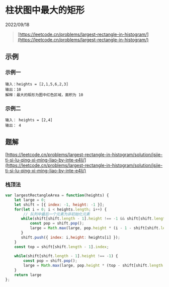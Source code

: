 # 柱状图中最大的矩形

2022/09/18

> [https://leetcode.cn/problems/largest-rectangle-in-histogram/](https://leetcode.cn/problems/largest-rectangle-in-histogram/)

## 示例

### 示例一

```text
输入：heights = [2,1,5,6,2,3]
输出：10
解释：最大的矩形为图中红色区域，面积为 10
```

### 示例二

```text
输入： heights = [2,4]
输出： 4
```

## 题解

[https://leetcode.cn/problems/largest-rectangle-in-histogram/solution/jsjie-ti-si-lu-qing-xi-ming-liao-by-inte-e4lj/](https://leetcode.cn/problems/largest-rectangle-in-histogram/solution/jsjie-ti-si-lu-qing-xi-ming-liao-by-inte-e4lj/)

### 栈顶法

```javascript
var largestRectangleArea = function(heights) {
    let large = 0;
    let shift = [{ index: -1, height: -1 }];
    for(let i = 0; i < heights.length; i++) {
        // 队列中最后一个元素为非初始化元素
       while(shift[shift.length - 1].height !== -1 && shift[shift.length - 1].height > heights[i]) {
           const pop = shift.pop();
           large = Math.max(large, pop.height * (i - 1 - shift[shift.length - 1].index) );
       }
       shift.push({ index: i,height: heights[i] });
    }
    const top = shift[shift.length - 1].index;
    
    while(shift[shift.length - 1].height !== -1) {
        const pop = shift.pop();
        large = Math.max(large, pop.height * (top - shift[shift.length - 1].index));
    }
    return large
};
```
